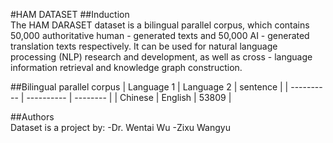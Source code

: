 #HAM DATASET
##Induction  
The HAM DARASET dataset is a bilingual parallel corpus, which contains 50,000 authoritative human - generated texts and 50,000 AI - generated translation texts respectively. It can be used for natural language processing (NLP) research and development, as well as cross - language information retrieval and knowledge graph construction.

##Bilingual parallel corpus
| Language 1 | Language 2 | sentence |
| ---------- | ---------- | -------- |
|   Chinese  |   English  |  53809   |


##Authors  
Dataset is a project by:
-Dr. Wentai Wu
-Zixu Wangyu 


